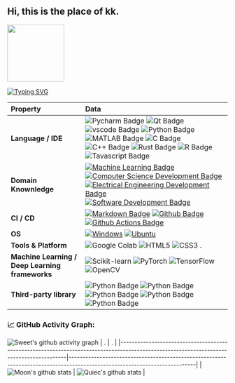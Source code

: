 ## Hi, this is the place of kk.                                                
<img height="130px" src="./github.gif" />

<!--   my-ticker -->    
[![Typing SVG](https://readme-typing-svg.herokuapp.com?color=%2336BCF7&center=true&vCenter=true&width=600&lines=Hi+there+👋,+I+am+Moon.;+Welcome+to+My+Profile!;Over+3+years+of+programming+experience;Always+learning+new+things+;Machine+learning+enthusiast+;Kaggle+community+member)](https://git.io/typing-svg)

<!--   my-kaggle     
### My achievements on [kaggle](https://www.kaggle.com/andrej0marinchenko):

![competition_light](https://road-to-kaggle-grandmaster.vercel.app/api/badges/andrej0marinchenko/competition/light)
![dataset](https://road-to-kaggle-grandmaster.vercel.app/api/badges/andrej0marinchenko/dataset/light)
![notebook](https://road-to-kaggle-grandmaster.vercel.app/api/badges/andrej0marinchenko/notebook/light)
![discussion](https://road-to-kaggle-grandmaster.vercel.app/api/badges/andrej0marinchenko/discussion/light)
-->

<!--   my-skils -->

| Property  | Data |
|:-|:-|
| **Language / IDE**| ![Pycharm Badge](https://img.shields.io/badge/-Pycharm-3776AB?style=flat&logo=Pycharm&logoColor=white)  ![Qt Badge](https://img.shields.io/badge/-Qt-3776AB?style=flat&logo=qt&logoColor=white) ![vscode Badge](https://img.shields.io/badge/-vscode-3776AB?style=flat&logo=vscode&logoColor=white) ![Python Badge](https://img.shields.io/badge/-Python-3776AB?style=flat&logo=Python&logoColor=white) ![MATLAB Badge](https://img.shields.io/badge/-MATLAB-3776AB?style=flat&logo=matlab&logoColor=white) ![C Badge](https://img.shields.io/badge/-C-3776AB?style=flat&logo=c&logoColor=white) ![C++ Badge](https://img.shields.io/badge/-C++-3776AB?style=flat&logo=cplusplus&logoColor=white) ![Rust Badge](https://img.shields.io/badge/-Rust-3776AB?style=flat&logo=rust&logoColor=white) ![R Badge](https://img.shields.io/badge/-R-3776AB?style=flat&logo=r&logoColor=white) ![Tavascript Badge](https://img.shields.io/badge/-Typescript-3776AB?style=flat&logo=typescript&logoColor=white)|
| **Domain Knownledge**|[![Machine Learning Badge](https://img.shields.io/badge/-Machine%20Learning-01D277?style=flat&logoColor=white)](https://github.com/BEPb/BEPb) [![Computer Science Development Badge](https://img.shields.io/badge/-Computer%20Science-FAB040?style=flat&logoColor=white)](https://github.com/search?q=user%3ABEPb&type=Repositories) [![Electrical Engineering Development Badge](https://img.shields.io/badge/-Electrical%20Engineering-4C8CBF?style=flat&logoColor=white)](https://github.com/search?q=user%3ABEPb&type=Repositories) [![Software Development Badge](https://img.shields.io/badge/-Software%20Development-FF6600?style=flat&logoColor=white)](https://github.com/search?q=user%3ABEPb&type=Repositories)  |
| **CI / CD**|[![Markdown Badge](https://img.shields.io/badge/-Markdown-2088FF?style=flat&logo=Markdown&logoColor=white)](https://github.com/BEPb/BEPb) [![Github Badge](https://img.shields.io/badge/-Github%20-2088FF?style=flat&logo=Github&logoColor=white)](https://github.com/BEPb/BEPb) [![Github Actions Badge](https://img.shields.io/badge/-Git%20-2088FF?style=flat&logo=Git&logoColor=white)](https://github.com/BEPb/BEPb) |   
| **OS**| <a target="_blank" rel="noopener noreferrer" href="https://camo.githubusercontent.com/b44114213a5a462903bd69611bb6846f1dc41fe6f3230bd37c67c3d4eb65f08c/68747470733a2f2f696d672e736869656c64732e696f2f62616467652f2d57696e646f77732d626c61636b3f7374796c653d666c61742d737175617265266c6f676f3d77696e646f7773266c6f676f436f6c6f723d626c7565"><img src="https://camo.githubusercontent.com/b44114213a5a462903bd69611bb6846f1dc41fe6f3230bd37c67c3d4eb65f08c/68747470733a2f2f696d672e736869656c64732e696f2f62616467652f2d57696e646f77732d626c61636b3f7374796c653d666c61742d737175617265266c6f676f3d77696e646f7773266c6f676f436f6c6f723d626c7565" alt="Windows" data-canonical-src="https://img.shields.io/badge/-Windows-black?style=flat-square&amp;logo=windows&amp;logoColor=blue" style="max-width: 100%;"></a> <a target="_blank" rel="noopener noreferrer" href="https://camo.githubusercontent.com/9c4bc049e33f41f122342a1714ccf872c34098a9f2c593c33c2322cf0129fa04/68747470733a2f2f696d672e736869656c64732e696f2f62616467652f2d5562756e74752d626c61636b3f7374796c653d666c61742d737175617265266c6f676f3d7562756e7475"><img src="https://camo.githubusercontent.com/9c4bc049e33f41f122342a1714ccf872c34098a9f2c593c33c2322cf0129fa04/68747470733a2f2f696d672e736869656c64732e696f2f62616467652f2d5562756e74752d626c61636b3f7374796c653d666c61742d737175617265266c6f676f3d7562756e7475" alt="Ubuntu" data-canonical-src="https://img.shields.io/badge/-Ubuntu-black?style=flat-square&amp;logo=ubuntu" style="max-width: 100%;"></a> |
| **Tools & Platform**| ![Google Colab](https://img.shields.io/badge/Colab-F9AB00?style=for-the-badge&logo=googlecolab&color=525252) ![HTML5](https://img.shields.io/badge/HTML5-E34F26?style=for-the-badge&logo=html5&logoColor=white) ![CSS3](https://img.shields.io/badge/CSS3-1572B6?style=for-the-badge&logo=css3&logoColor=white) .|
| **Machine Learning / Deep Learning frameworks** | ![Scikit-learn](http://img.shields.io/badge/-Scikit--Learn-eee?style=flat-square&logo=scikit-learn&logoColor=e26d00) ![PyTorch](http://img.shields.io/badge/-PyTorch-eee?style=flat-square&logo=pytorch&logoColor=EE4C2C) ![TensorFlow](http://img.shields.io/badge/-TensorFlow-eee?style=flat-square&logo=tensorflow&logoColor=FF6F00) ![OpenCV](https://img.shields.io/badge/-OpenCV-eee?style=flat-square&logo=OpenCV&logoColor=auto) |
| **Third-party library** | ![Python Badge](https://img.shields.io/badge/-Scrapy-3776AB?style=flat&logo=&logoColor=white) ![Python Badge](https://img.shields.io/badge/-Numpy-3776AB?style=flat&logo=numpy&logoColor=white) ![Python Badge](https://img.shields.io/badge/-Scipy-3776AB?style=flat&logo=scipy&logoColor=white) ![Python Badge](https://img.shields.io/badge/-Pygame-3776AB?style=flat&logo=pygame&logoColor=white) ![Python Badge](https://img.shields.io/badge/-Django-3776AB?style=flat&logo=Django&logoColor=white)  |  


<!--   GitHub stats graph -->
### 📈 GitHub Activity Graph:
<!-- [![Moon's github activity graph](https://github-readme-activity-graph.cyclic.app/graph?username=Moon&theme=github-compact)](https://github.com/Moongithub-readme-activity-graph) -->
![Sweet's github activity graph](https://raw.githubusercontent.com/Moon-cat-Cheng/Moon-cat-Cheng/output/github-contribution-grid-snake.svg)
| .                                                                                                                                       | .                                                                                                                         |
|-----------------------------------------------------------------------------------------------------------------------------------------|---------------------------------------------------------------------------------------------------------------------------|
| ![Moon's github stats](https://github-readme-stats.vercel.app/api?username=Moon-cat-Cheng&show_icons=true&theme=radical&include_all_commits=true) | ![Quiec's github stats](https://github-readme-stats.vercel.app/api/top-langs/?username=Moon-cat-Cheng&theme=radical&layout=compact) |


<!--   skyline 
<a href="https://skyline.github.com/BEPb/2022"><img src="./assets/2022.gif" alt="" width="auto" height="auto" /></a>
-->








<!--
**Moonlight-CHENG/Moonlight-CHENG** is a ✨ _special_ ✨ repository because its `README.md` (this file) appears on your GitHub profile.

Here are some ideas to get you started:
there 👋
- 🔭 I’m currently working on ...
- 🌱 I’m currently learning ...
- 👯 I’m looking to collaborate on ...
- 🤔 I’m looking for help with ...
- 💬 Ask me about ...
- 📫 How to reach me: ...
- 😄 Pronouns: ...
- ⚡ Fun fact: ...
-->














